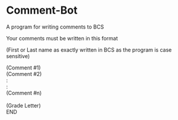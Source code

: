 # Comment-Bot
A program for writing comments to BCS

Your comments must be written in this format

(First or Last name as exactly written in BCS as the program is case sensitive)

(Comment #1)<br>
(Comment #2)<br>
:<br>
:<br>
(Comment #n)<br>
<br>
(Grade Letter)<br>
END<br>



